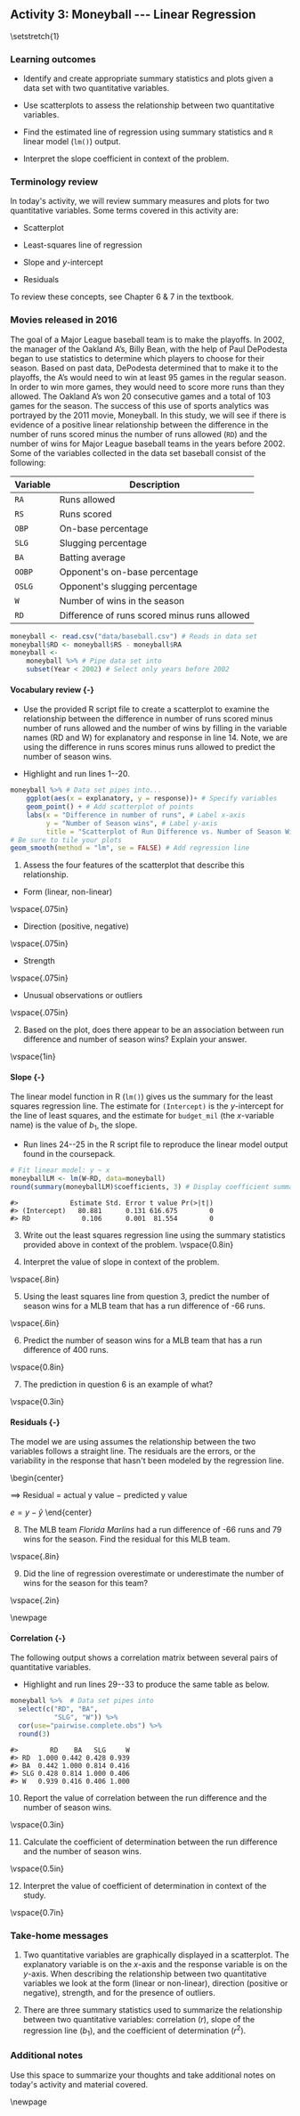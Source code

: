 ## Activity 3:  Moneyball --- Linear Regression

\setstretch{1}

### Learning outcomes

* Identify and create appropriate summary statistics and plots
  given a data set with two quantitative variables.
  
* Use scatterplots to assess the relationship between two quantitative variables.

* Find the estimated line of regression using summary statistics and `R` linear model (`lm()`) output.

* Interpret the slope coefficient in context of the problem.

### Terminology review

In today's activity, we will review summary measures and plots for two quantitative variables.  Some terms covered in this activity are:

* Scatterplot

* Least-squares line of regression

* Slope and $y$-intercept

* Residuals

To review these concepts, see Chapter 6 & 7 in the textbook.  

### Movies released in 2016

The goal of a Major League baseball team is to make the playoffs. In 2002, the manager of the Oakland A’s, Billy Bean, with the help of Paul DePodesta began to use statistics to determine which players to choose for their season. Based on past data, DePodesta determined that to make it to the playoffs, the A’s would need to win at least 95 games in the regular season. In order to win more games, they would need to score more runs than they allowed. The Oakland A’s won 20 consecutive games and a total of 103 games for the season. The success of this use of sports analytics was portrayed by the 2011 movie, Moneyball. In this study, we will see if there is evidence of a positive linear relationship between the difference in the number of runs scored minus the number of runs allowed (`RD`) and the number of wins for Major League baseball teams in the years before 2002. Some of the variables collected in the data set baseball consist of the following:

| **Variable** 	| **Description** |
|----	|-------------	|
| `RA` | Runs allowed |
| `RS` | Runs scored|
| `OBP` | On-base percentage|
| `SLG` | Slugging percentage|
| `BA` | Batting average |
| `OOBP` | Opponent's on-base percentage |
| `OSLG` | Opponent's slugging percentage |
| `W` | Number of wins in the season |
| `RD` | Difference of runs scored minus runs allowed |


```r
moneyball <- read.csv("data/baseball.csv") # Reads in data set 
moneyball$RD <- moneyball$RS - moneyball$RA
moneyball <- 
    moneyball %>% # Pipe data set into
    subset(Year < 2002) # Select only years before 2002
```


#### Vocabulary review {-}

* Use the provided R script file to create a scatterplot to examine the relationship between the difference in number of runs scored minus number of runs allowed and the number of wins by filling in the variable names (RD and W) for explanatory and response in line 14. Note, we are using the difference in runs scores minus runs allowed to predict the number of season wins.

* Highlight and run lines 1--20.


```r
moneyball %>% # Data set pipes into...
    ggplot(aes(x = explanatory, y = response))+ # Specify variables
    geom_point() + # Add scatterplot of points
    labs(x = "Difference in number of runs", # Label x-axis
         y = "Number of Season wins", # Label y-axis
         title = "Scatterplot of Run Difference vs. Number of Season Wins for MLB Teams") +
# Be sure to tile your plots
geom_smooth(method = "lm", se = FALSE) # Add regression line
```

1. Assess the four features of the scatterplot that describe this relationship. 

* Form (linear, non-linear)

\vspace{.075in}

* Direction (positive, negative)

\vspace{.075in}

* Strength

\vspace{.075in}

* Unusual observations or outliers

\vspace{.075in}


2. Based on the plot, does there appear to be an association between run difference and number of season wins? Explain your answer.

\vspace{1in}

#### Slope {-}

The linear model function in R (`lm()`) gives us the summary for the least squares regression line.  The estimate for `(Intercept)` is the $y$-intercept for the line of least squares, and the estimate for `budget_mil` (the $x$-variable name) is the value of $b_1$, the slope.  

* Run lines 24--25 in the R script file to reproduce the linear model output found in the coursepack.


```r
# Fit linear model: y ~ x
moneyballLM <- lm(W~RD, data=moneyball)
round(summary(moneyballLM)$coefficients, 3) # Display coefficient summary
```

```
#>             Estimate Std. Error t value Pr(>|t|)
#> (Intercept)   80.881      0.131 616.675        0
#> RD             0.106      0.001  81.554        0
```

3.  Write out the least squares regression line using the summary statistics provided above in context of the problem.
\vspace{0.8in}

4. Interpret the value of slope in context of the problem.

\vspace{.8in}

5. Using the least squares line from question 3, predict the number of season wins for a MLB team that has a run difference of -66 runs.

\vspace{.6in}

6.  Predict the number of season wins for a MLB team that has a run difference of 400 runs.  

\vspace{0.8in}

7. The prediction in question 6 is an example of what?

\vspace{0.3in}

#### Residuals {-}

The model we are using assumes the relationship between the two variables follows a straight line. The residuals are the errors, or the variability in the response that hasn't been modeled by the regression line.

\begin{center}

$\implies$ Residual = actual y value $-$ predicted y value

$e=y-\hat{y}$
\end{center}

8.  The MLB team *Florida Marlins* had a run difference of -66 runs and 79 wins for the season.  Find the residual for this MLB team.

\vspace{.8in}

9.  Did the line of regression overestimate or underestimate the number of wins for the season for this team? 

\vspace{.2in}

\newpage

#### Correlation  {-}

The following output shows a correlation matrix between several pairs of quantitative variables.  

* Highlight and run lines 29--33 to produce the same table as below.



```r
moneyball %>%  # Data set pipes into
  select(c("RD", "BA", 
           "SLG", "W")) %>%
  cor(use="pairwise.complete.obs") %>%
  round(3)
```

```
#>        RD    BA   SLG     W
#> RD  1.000 0.442 0.428 0.939
#> BA  0.442 1.000 0.814 0.416
#> SLG 0.428 0.814 1.000 0.406
#> W   0.939 0.416 0.406 1.000
```
10. Report the value of correlation between the run difference and the number of season wins.

\vspace{0.3in}

11. Calculate the coefficient of determination between the run difference and the number of season wins.

\vspace{0.5in}

12. Interpret the value of coefficient of determination in context of the study.

\vspace{0.7in}

### Take-home messages

1.	Two quantitative variables are graphically displayed in a scatterplot.  The explanatory variable is on the $x$-axis and the response variable is on the $y$-axis.  When describing the relationship between two quantitative variables we look at the form (linear or non-linear), direction (positive or negative), strength, and for the presence of outliers. 

2.  There are three summary statistics used to summarize the relationship between two quantitative variables: correlation ($r$), slope of the regression line ($b_1$), and the coefficient of determination ($r^2$).  

### Additional notes

Use this space to summarize your thoughts and take additional notes on today's activity and material covered.

\newpage
